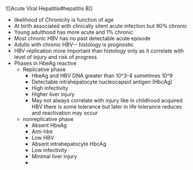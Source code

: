 ![[Acute Viral Hepatitis#hepatitis B]]
- likelihood of Chronicity is function of age 
- At birth associated with clinically silent acute infection but 90% chronic
- Young adulthood has more acute and 1% chronic
- Most chronic HBV has no past detectable acute episode
- Adults with chronic HBV-- histology is prognostic
- HBV replication more important than histology only as it correlate with level of injury and risk of progress
- Phases in HbeAg reactive
	- Replicative phase
		- HbeAg and HBV DNA greater than  10^3-4 sometimes 10^9 
		- Detectable intrahepatocyte nucleocapsid antigen (HbcAg)
		- High infectivity
		- Higher liver injury
		- May not always correlate with injury like in childhood acquired HBV there is some tolerance but later in life tolerance reduces and reactivation may occur 
	- nonreplicative phase
		- Absent HbeAg
		- Anti-hbe
		- Low HBV 
		- Absent intrahepatocyte HbcAg
		- Low infectivity
		- Minimal liver injury
		- 

